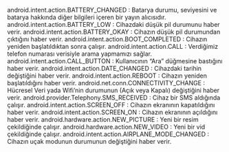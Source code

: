 android.intent.action.BATTERY_CHANGED : Batarya durumu, seviyesini ve batarya hakkında diğer bilgileri içeren bir yayın alıcısıdır.
android.intent.action.BATTERY_LOW : Cihazdaki düşük pil durumunu haber verir.
android.intent.action.BATTERY_OKAY : Cihazın düşük pil durumundan çıktığını haber verir.
android.intent.action.BOOT_COMPLETED : Cihazın yeniden başlatıldıktan sonra çalışır.
android.intent.action.CALL : Verdiğimiz telefon numarası verisiyle arama yapmamızı sağlar.
android.intent.action.CALL_BUTTON : Kullanıcının “Ara” düğmesine bastığını haber verir.
android.intent.action.DATE_CHANGED : Cihazdaki tarihin değiştiğini haber verir.
android.intent.action.REBOOT : Cihazın yeniden başlatıldığını haber verir.
android.net.conn.CONNECTIVITY_CHANGE : Hücresel Veri yada Wifi’nin durumunun (Açık veya Kapalı) değiştiğini haber verir.
android.provider.Telephony.SMS_RECEIVED : Cihaz bir SMS aldığında çalışır.
android.intent.action.SCREEN_OFF : Cihazın ekranının kapatıldığını haber verir.
android.intent.action.SCREEN_ON : Cihazın ekranının açıldığını haber verir.
android.hardware.action.NEW_PICTURE : Yeni bir resim çekildiğinde çalışır.
android.hardware.action.NEW_VIDEO : Yeni bir vid çekildiğinde çalışır.
android.intent.action.AIRPLANE_MODE_CHANGED : Cihazın uçak modunun durumunun değiştiğini haber verir.
